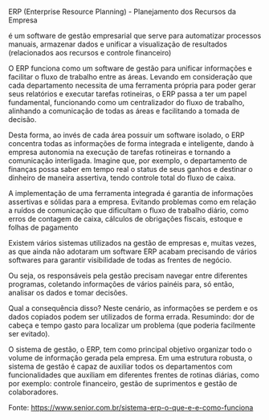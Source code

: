 ERP (Enterprise Resource Planning) - Planejamento dos Recursos da Empresa

é um software de gestão empresarial que serve para automatizar processos manuais, armazenar dados e unificar a visualização de resultados (relacionados aos recursos e controle financeiro)

O ERP funciona como um software de gestão para unificar informações e facilitar o fluxo de trabalho entre as áreas. Levando em consideração que cada departamento necessita de uma ferramenta própria para poder gerar seus relatórios e executar tarefas rotineiras, o ERP passa a ter um papel fundamental, funcionando como um centralizador do fluxo de trabalho, alinhando a comunicação de todas as áreas e facilitando a tomada de decisão.

Desta forma, ao invés de cada área possuir um software isolado, o ERP concentra todas as informações de forma integrada e inteligente, dando à empresa autonomia na execução de tarefas rotineiras e tornando a comunicação interligada. Imagine que, por exemplo, o departamento de finanças possa saber em tempo real o status de seus ganhos e destinar o dinheiro de maneira assertiva, tendo controle total do fluxo de caixa.

A implementação de uma ferramenta integrada é garantia de informações assertivas e sólidas para a empresa. Evitando problemas como em relação a ruídos de comunicação que dificultam o fluxo de trabalho diário, como erros de contagem de caixa, cálculos de obrigações fiscais, estoque e folhas de pagamento

Existem vários sistemas utilizados na gestão de empresas e, muitas vezes, as que ainda não adotaram um software ERP acabam precisando de vários softwares para garantir visibilidade de todas as frentes de negócio.

Ou seja, os responsáveis pela gestão precisam navegar entre diferentes programas, coletando informações de vários painéis para, só então, analisar os dados e tomar decisões.

Qual a consequência disso? Neste cenário, as informações se perdem e os dados copiados podem ser utilizados de forma errada. Resumindo: dor de cabeça e tempo gasto para localizar um problema (que poderia facilmente ser evitado).

O sistema de gestão, o ERP, tem como principal objetivo organizar todo o volume de informação gerada pela empresa. Em uma estrutura robusta, o sistema de gestão é capaz de auxiliar todos os departamentos com funcionalidades que auxiliam em diferentes frentes de rotinas diárias, como por exemplo: controle financeiro, gestão de suprimentos e gestão de colaboradores.




Fonte: https://www.senior.com.br/sistema-erp-o-que-e-e-como-funciona